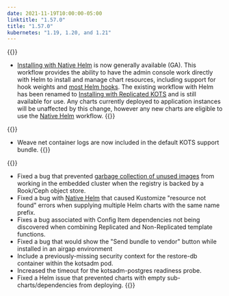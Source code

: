 ```yaml
---
date: 2021-11-19T10:00:00-05:00
linktitle: "1.57.0"
title: "1.57.0"
kubernetes: "1.19, 1.20, and 1.21"
---
```


{{<features>}}
 * [Installing with Native Helm](/vendor/helm/using-native-helm-charts/) is now generally available (GA). This workflow provides the ability to have the admin console work directly with Helm to install and manage chart resources, including support for hook weights and [most Helm hooks](/vendor/helm/using-native-helm-charts/#helm-hooks-and-weights). The existing workflow with Helm has been renamed to [Installing with Replicated KOTS](/vendor/helm/using-replicated-helm-charts/) and is still available for use. Any charts currently deployed to application instances will be unaffected by this change, however any new charts are eligible to use the [Native Helm](/vendor/helm/using-native-helm-charts/) workflow.
{{</features>}}

{{<changes>}}
  * Weave net container logs are now included in the default KOTS support bundle.
{{</changes>}}

{{<fixes>}}
  * Fixed a bug that prevented [garbage collection of unused images](/kots-cli/admin-console/garbage-collect-images/) from working in the embedded cluster when the registry is backed by a Rook/Ceph object store.
  * Fixed a bug with [Native Helm](/vendor/helm/using-native-helm-charts/) that caused Kustomize "resource not found" errors when supplying multiple Helm charts with the same name prefix.
  * Fixes a bug associated with Config Item dependencies not being discovered when combining Replicated and Non-Replicated template functions.
  * Fixed a bug that would show the "Send bundle to vendor" button while installed in an airgap environment
  * Include a previously-missing security context for the restore-db container within the kotsadm pod.
  * Increased the timeout for the kotsadm-postgres readiness probe.
  * Fixed a Helm issue that prevented charts with empty sub-charts/dependencies from deploying.
{{</fixes>}}
